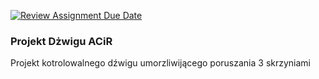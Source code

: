 [![Review Assignment Due Date](https://classroom.github.com/assets/deadline-readme-button-24ddc0f5d75046c5622901739e7c5dd533143b0c8e959d652212380cedb1ea36.svg)](https://classroom.github.com/a/LeiQP3NV)

### Projekt Dżwigu ACiR
Projekt kotrolowalnego dźwigu umorzliwijącego poruszania 3 skrzyniami

